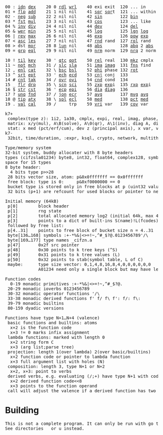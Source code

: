 <pre>00 : <a href="../../blob/master/k.go#L764">idn</a> <a href="../../blob/master/k.go#L464">dex</a>    20 0 <a href="../../blob/master/k.go#L3751">rdl</a> <a href="../../blob/master/k.go#L3755">wrl</a>    40 exi exit  120 ... in       60 <a href="../../blob/master/k.go#L4451">prm</a>  140
01 + <a href="../../blob/master/k.go#L765">flp</a> <a href="../../blob/master/k.go#L2062">add</a>    21 1 nil nil    41 <a href="../../blob/master/k.go#L1865">sqr</a> <a href="../../blob/master/k.go#L1865">sqr</a>t  121 ... within   61      141
02 - <a href="../../blob/master/k.go#L804">neg</a> <a href="../../blob/master/k.go#L2063">sub</a>    22 2 nil nil    42 <a href="../../blob/master/k.go#L1868">sin</a>       122 <a href="../../blob/master/k.go#L4000">bin</a>          62      142
03 * <a href="../../blob/master/k.go#L807">fst</a> <a href="../../blob/master/k.go#L2064">mul</a>    23 3 nil nil    43 <a href="../../blob/master/k.go#L1871">cos</a>       123 ... like     63      143
04 % <a href="../../blob/master/k.go#L845">inv</a> <a href="../../blob/master/k.go#L2065">div</a>    24 4 nil nil    44 <a href="../../blob/master/k.go#L5048">dev</a>       124 <a href="../../blob/master/k.go#L4418">del</a>          64      144
05 & <a href="../../blob/master/k.go#L848">wer</a> <a href="../../blob/master/k.go#L2066">min</a>    25 5 nil nil    45 <a href="../../blob/master/k.go#L1889">log</a>       125 <a href="../../blob/master/k.go#L2071">lgn</a> <a href="../../blob/master/k.go#L1889">log</a>      65      145
06 | <a href="../../blob/master/k.go#L874">rev</a> <a href="../../blob/master/k.go#L2067">max</a>    26 6 nil nil    46 <a href="../../blob/master/k.go#L1892">exp</a>       126 <a href="../../blob/master/k.go#L2074">pow</a> <a href="../../blob/master/k.go#L1892">exp</a>      66      146
07 < <a href="../../blob/master/k.go#L905">asc</a> <a href="../../blob/master/k.go#L2068">les</a>    27 7 nil nil    47 <a href="../../blob/master/k.go#L4537">rnd</a> rand  127 <a href="../../blob/master/k.go#L4488">rol</a> rand     67      147
08 > dst <a href="../../blob/master/k.go#L2069">mor</a>    28 8 <a href="../../blob/master/k.go#L3761">lun</a> nil    48 <a href="../../blob/master/k.go#L1874">abs</a>       128 <a href="../../blob/master/k.go#L1882">abq</a> 2 <a href="../../blob/master/k.go#L1874">abs</a>    68      148
09 = <a href="../../blob/master/k.go#L948">grp</a> <a href="../../blob/master/k.go#L2070">eql</a>    29 9 nil nil    49 <a href="../../blob/master/k.go#L4625">nrm</a> norm  129 <a href="../../blob/master/k.go#L4626">nrq</a> 2 norm   69      149
                                                                          
10 ! <a href="../../blob/master/k.go#L977">til</a> <a href="../../blob/master/k.go#L2115">key</a>    30 ' <a href="../../blob/master/k.go#L3314">qtc</a> <a href="../../blob/master/k.go#L3311">qot</a>    50 <a href="../../blob/master/k.go#L1895">rel</a> real  130 <a href="../../blob/master/k.go#L4971">mkz</a> cmplx    70      150
11 ~ <a href="../../blob/master/k.go#L1071">not</a> <a href="../../blob/master/k.go#L2149">mch</a>    31 / <a href="../../blob/master/k.go#L3315">slc</a> <a href="../../blob/master/k.go#L3312">sla</a>    51 <a href="../../blob/master/k.go#L1896">ima</a> <a href="../../blob/master/k.go#L1896">ima</a>g  131 <a href="../../blob/master/k.go#L2673">fns</a> find     71      151
12 , <a href="../../blob/master/k.go#L1090">enl</a> <a href="../../blob/master/k.go#L2210">cat</a>    32 \ <a href="../../blob/master/k.go#L3316">bsc</a> <a href="../../blob/master/k.go#L3313">bsl</a>    52 <a href="../../blob/master/k.go#L1897">phi</a> phase 132 <a href="../../blob/master/k.go#L2421">rot</a>          72      152
13 ^ <a href="../../blob/master/k.go#L1108">srt</a> <a href="../../blob/master/k.go#L2324">ept</a>    33 ' <a href="../../blob/master/k.go#L3323">ech</a> <a href="../../blob/master/k.go#L3349">ecd</a>    53 <a href="../../blob/master/k.go#L1925">cnj</a> conj  133              73      153
14 # <a href="../../blob/master/k.go#L1109">cnt</a> <a href="../../blob/master/k.go#L2354">tak</a>    34 / <a href="../../blob/master/k.go#L3463">ovr</a> <a href="../../blob/master/k.go#L3601">ovi</a>    54 <a href="../../blob/master/k.go#L4805">cnd</a> cond  134              74      154
15 _ <a href="../../blob/master/k.go#L1117">flr</a> <a href="../../blob/master/k.go#L2422">drp</a>    35 \ <a href="../../blob/master/k.go#L3522">scn</a> <a href="../../blob/master/k.go#L3634">sci</a>    55 <a href="../../blob/master/k.go#L1983">zxp</a> <a href="../../blob/master/k.go#L1892">exp</a>i  135 <a href="../../blob/master/k.go#L1946">rxp</a> <a href="../../blob/master/k.go#L1892">exp</a>i     75      155
16 $ <a href="../../blob/master/k.go#L1130">str</a> <a href="../../blob/master/k.go#L2532">cst</a>    36 ' <a href="../../blob/master/k.go#L3369">ecp</a> <a href="../../blob/master/k.go#L3415">epi</a>    56 <a href="../../blob/master/k.go#L1046">dia</a> <a href="../../blob/master/k.go#L1046">dia</a>g  136              76      156
17 ? <a href="../../blob/master/k.go#L1207">unq</a> <a href="../../blob/master/k.go#L2633">fnd</a>    37 / <a href="../../blob/master/k.go#L3894">jon</a> <a href="../../blob/master/k.go#L3435">ecr</a>    57 <a href="../../blob/master/k.go#L5143">avg</a>       137 <a href="../../blob/master/k.go#L5174">mvg</a> <a href="../../blob/master/k.go#L5143">avg</a>      77      157
18 @ <a href="../../blob/master/k.go#L1239">tip</a> <a href="../../blob/master/k.go#L2705">atx</a>    38 \ <a href="../../blob/master/k.go#L3861">spl</a> <a href="../../blob/master/k.go#L3449">ecl</a>    58 <a href="../../blob/master/k.go#L5279">med</a>       138 <a href="../../blob/master/k.go#L5291">pct</a> <a href="../../blob/master/k.go#L5279">med</a>      78      158
19 . <a href="../../blob/master/k.go#L1252">val</a> <a href="../../blob/master/k.go#L3169">cal</a>    39 /     trp    59 <a href="../../blob/master/k.go#L5074">vri</a> var   139 <a href="../../blob/master/k.go#L5095">cov</a> var      79      15

k7+
 complex(type z): 1i2, 1a30, cmplx, expi, real, imag, phase, conj, rand 3i(binormal)
 matrix: x/y(mul), A\B(solve), A\0(qr), A\1(inv), diag A, diag v, norm, cond
 stat: x med (pct/erf/cum), dev z (principal axis), x var, var z (cov), x avg (cum/win/exp)
k7-
 32bit, time/duration, :expr, ksql, crypto, network, multithread
 
Type/memory system
32-bit system, buddy allocater with 8 byte headers
types (cifzsla01234) byte8, int32, float64, complex128, symbol64, list32, dict64, funcs
space for 15 types
8 byte header:
  4 bits type p>>28
 28 bits vector size, atom: p&0x0fffffff == 0x0fffffff
 free block: type is 0:     p&0xf0000000 == 0
 bucket type is stored only in free blocks at p (uint32 value)
 32 bits (p+1) are refcount for used blocks or pointer to next free

Initial memory (64kB)
 p[0]        block header
 p[1]        rng state
 p[2]        total allocated memory log2 (initial 64k, max 4G) uint32
 p[3]        points to a dict of built-ins S(name)!L(fcodes)
 followed by free list:
 p[4..31]    points to free block of bucket size n = 4..31
 byte[136…168] symbols :+-*%&|<>=!~,^#_$?@.0123456789'/\
 byte[169…177] type names _cifzn.a
 p[47]       0x2f src pointer
 p[48]       0x30 points to k tree keys (^S)
 p[49]       0x31 points to k tree values (L)
 p[50]       0x32 points to stab(symbol table, L of C)
 maybe:      type size vector: 0,1,4,8,16,8,4,0,0,0,0,0,0
             A01234 need only a single block but may have length>0

Function codes
  0-19 monadic primitives :+-*%&|<>=!~,^#_$?@.
 20-29 monadic ioverbs 0123456789
 30-32 monadic operator functions '/\
 33-38 monadic derived functions f' f/ f\ f': f/: f\:
 39-79 monadic builtins
 80-159 dyadic versions

Functions have type N+1…N+4 (valence)
 basic functions and builtins: atoms
  x+2 is the function code
  x+3 != 0 marks infix assignment
 lambda functions: marked with length 0
  x+2 string form C
  x+3 (arg list;parse tree)
 projection: length 1(over lambda) 2(over basic/builtins)
  x+2 function code or pointer to lambda function
  x+3 full argument list with holes (N)
 composition: length 3, type N+1 or N+2
  x+2, x+3: point to verbs
 derived verbs, e.g. evaluating (/;+) have type N+1 with code > 256
  x+2 derived function code<<8
  x+3 points to the function operand
 call will adjust the valence if a derived function has two arguments
</pre>

# Building
<pre>
This is not a complete program. It can only be run with go test.
See directories _ or u instead.
</pre>
